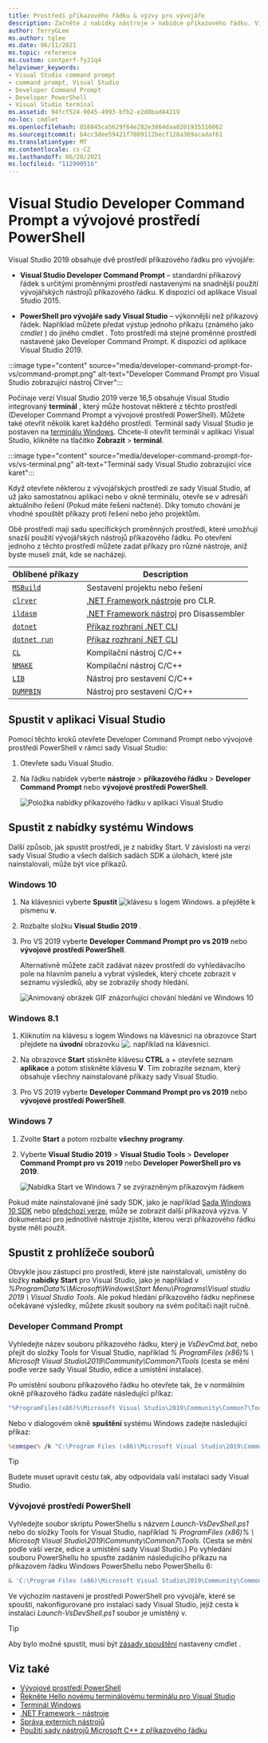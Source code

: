 ```yaml
---
title: Prostředí příkazového řádku & výzvy pro vývojáře
description: Začněte z nabídky nástroje > nabídce příkazového řádku. Visual Studio Developer Command Prompt, vývojové prostředí PowerShell a terminál vám umožní snadněji používat nástroje .NET a C++.
author: TerryGLee
ms.author: tglee
ms.date: 06/11/2021
ms.topic: reference
ms.custom: contperf-fy21q4
helpviewer_keywords:
- Visual Studio command prompt
- command prompt, Visual Studio
- Developer Command Prompt
- Developer PowerShell
- Visual Studio terminal
ms.assetid: 94fcf524-9045-4993-bfb2-e2d8bad44219
no-loc: cmdlet
ms.openlocfilehash: 858845ca5629f64e282e3864daa0201935316062
ms.sourcegitcommit: b4cc3dee59421f7089112becf128a369acadaf61
ms.translationtype: MT
ms.contentlocale: cs-CZ
ms.lasthandoff: 06/28/2021
ms.locfileid: "112990516"
---
```

# <a name="visual-studio-developer-command-prompt-and-developer-powershell"></a>Visual Studio Developer Command Prompt a vývojové prostředí PowerShell

Visual Studio 2019 obsahuje dvě prostředí příkazového řádku pro vývojáře:

- **Visual Studio Developer Command Prompt** – standardní příkazový řádek s určitými proměnnými prostředí nastavenými na snadnější použití vývojářských nástrojů příkazového řádku. K dispozici od aplikace Visual Studio 2015.

- **PowerShell pro vývojáře sady Visual Studio** – výkonnější než příkazový řádek. Například můžete předat výstup jednoho příkazu (známého jako *cmdlet* ) do jiného cmdlet . Toto prostředí má stejné proměnné prostředí nastavené jako Developer Command Prompt. K dispozici od aplikace Visual Studio 2019.


:::image type="content" source="media/developer-command-prompt-for-vs/command-prompt.png" alt-text="Developer Command Prompt pro Visual Studio zobrazující nástroj Clrver":::

Počínaje verzí Visual Studio 2019 verze 16,5 obsahuje Visual Studio integrovaný **terminál** , který může hostovat některé z těchto prostředí (Developer Command Prompt a vývojové prostředí PowerShell). Můžete také otevřít několik karet každého prostředí. Terminál sady Visual Studio je postaven na [terminálu Windows](/windows/terminal/). Chcete-li otevřít terminál v aplikaci Visual Studio, klikněte na tlačítko **Zobrazit**  >  **terminál**.

:::image type="content" source="media/developer-command-prompt-for-vs/vs-terminal.png" alt-text="Terminál sady Visual Studio zobrazující více karet":::

Když otevřete některou z vývojářských prostředí ze sady Visual Studio, ať už jako samostatnou aplikaci nebo v okně terminálu, otevře se v adresáři aktuálního řešení (Pokud máte řešení načtené). Díky tomuto chování je vhodné spouštět příkazy proti řešení nebo jeho projektům.

Obě prostředí mají sadu specifických proměnných prostředí, které umožňují snazší použití vývojářských nástrojů příkazového řádku. Po otevření jednoho z těchto prostředí můžete zadat příkazy pro různé nástroje, aniž byste museli znát, kde se nacházejí. 

|Oblíbené příkazy|Description|
|--|--|
|[`MSBuild`](../../msbuild/msbuild-command-line-reference.md)|Sestavení projektu nebo řešení|
|[`clrver`](/dotnet/framework/tools/clrver-exe-clr-version-tool)| [.NET Framework nástroje](/dotnet/framework/tools/index) pro CLR.|
|[`ildasm`](/dotnet/framework/tools/ildasm-exe-il-disassembler)|[.NET Framework nástroj](/dotnet/framework/tools/index) pro Disassembler|
|[`dotnet`](/dotnet/core/tools/dotnet)|[Příkaz rozhraní .NET CLI](/dotnet/core/tools/index)|
|[`dotnet run`](/dotnet/core/tools/dotnet-run)|[Příkaz rozhraní .NET CLI](/dotnet/core/tools/index)|
|[`CL`](/cpp/build/reference/compiler-command-line-syntax)|Kompilační nástroj C/C++|
|[`NMAKE`](/cpp/build/reference/running-nmake)|Kompilační nástroj C/C++|
|[`LIB`](/cpp/build/reference/lib-reference)| Nástroj pro sestavení C/C++|
|[`DUMPBIN`](/cpp/build/reference/dumpbin-reference)| Nástroj pro sestavení C/C++|


## <a name="start-in-visual-studio"></a>Spustit v aplikaci Visual Studio

Pomocí těchto kroků otevřete Developer Command Prompt nebo vývojové prostředí PowerShell v rámci sady Visual Studio:

1. Otevřete sadu Visual Studio.

1. Na řádku nabídek vyberte **nástroje**  >  **příkazového řádku**  >  **Developer Command Prompt** nebo **vývojové prostředí PowerShell**.

   ![Položka nabídky příkazového řádku v aplikaci Visual Studio](./media/developer-command-prompt-for-vs/vs-menu.png)

## <a name="start-from-windows-menu"></a>Spustit z nabídky systému Windows

Další způsob, jak spustit prostředí, je z nabídky Start. V závislosti na verzi sady Visual Studio a všech dalších sadách SDK a úlohách, které jste nainstalovali, může být více příkazů. 

### <a name="windows-10"></a>Windows 10

1. Na klávesnici vyberte **Spustit** ![ klávesu s logem Windows.](./media/developer-command-prompt-for-vs/windows-logo-key-graphic.png) a přejděte k písmenu **v**.

1. Rozbalte složku **Visual Studio 2019** .

1. Pro VS 2019 vyberte **Developer Command Prompt pro vs 2019** nebo **vývojové prostředí PowerShell**.

   Alternativně můžete začít zadávat název prostředí do vyhledávacího pole na hlavním panelu a vybrat výsledek, který chcete zobrazit v seznamu výsledků, aby se zobrazily shody hledání.

   ![Animovaný obrázek GIF znázorňující chování hledání ve Windows 10](./media/developer-command-prompt-for-vs/windows-10-search.gif)

### <a name="windows-81"></a>Windows 8.1

1. Kliknutím na klávesu s logem Windows na klávesnici na obrazovce Start přejdete na **úvodní** obrazovku ![ .](./media/developer-command-prompt-for-vs/windows-logo-key-graphic.png) například na klávesnici.

1. Na obrazovce **Start** stiskněte klávesu **CTRL** a +  otevřete seznam **aplikace** a potom stiskněte klávesu **V**. Tím zobrazíte seznam, který obsahuje všechny nainstalované příkazy sady Visual Studio.

1. Pro VS 2019 vyberte **Developer Command Prompt pro vs 2019** nebo **vývojové prostředí PowerShell**.

### <a name="windows-7"></a>Windows 7

1. Zvolte **Start** a potom rozbalte **všechny programy**.

1. Vyberte **Visual Studio 2019**  >  **Visual Studio Tools**  >  **Developer Command Prompt pro vs 2019** nebo **Developer PowerShell pro vs 2019**.

   ![Nabídka Start ve Windows 7 se zvýrazněným příkazovým řádkem](./media/developer-command-prompt-for-vs/windows-7-menu.png)

Pokud máte nainstalované jiné sady SDK, jako je například [Sada Windows 10 SDK](https://developer.microsoft.com/windows/downloads/windows-10-sdk) nebo [předchozí verze](https://developer.microsoft.com/windows/downloads/sdk-archive), může se zobrazit další příkazová výzva. V dokumentaci pro jednotlivé nástroje zjistíte, kterou verzi příkazového řádku byste měli použít.

## <a name="start-from-file-browser"></a>Spustit z prohlížeče souborů 

Obvykle jsou zástupci pro prostředí, které jste nainstalovali, umístěny do složky **nabídky Start** pro Visual Studio, jako je například v *%ProgramData%\Microsoft\Windows\Start Menu\Programs\Visual studiu 2019 \ Visual Studio Tools*. Ale pokud hledání příkazového řádku nepřinese očekávané výsledky, můžete zkusit soubory na svém počítači najít ručně.

### <a name="developer-command-prompt"></a>Developer Command Prompt

Vyhledejte název souboru příkazového řádku, který je *VsDevCmd.bat*, nebo přejít do složky Tools for Visual Studio, například *% ProgramFiles (x86)% \ Microsoft Visual Studio\2019\Community\Common7\Tools* (cesta se mění podle verze sady Visual Studio, edice a umístění instalace).

Po umístění souboru příkazového řádku ho otevřete tak, že v normálním okně příkazového řádku zadáte následující příkaz:

```cmd
"%ProgramFiles(x86)%\Microsoft Visual Studio\2019\Community\Common7\Tools\VsDevCmd.bat"
```

Nebo v dialogovém okně **spuštění** systému Windows zadejte následující příkaz:

```cmd
%comspec% /k "C:\Program Files (x86)\Microsoft Visual Studio\2019\Community\Common7\Tools\VsDevCmd.bat"
```

> [!TIP]
> Budete muset upravit cestu tak, aby odpovídala vaší instalaci sady Visual Studio.

### <a name="developer-powershell"></a>Vývojové prostředí PowerShell

Vyhledejte soubor skriptu PowerShellu s názvem *Launch-VsDevShell.ps1* nebo do složky Tools for Visual Studio, například *% ProgramFiles (x86)% \ Microsoft Visual Studio\2019\Community\Common7\Tools*. (Cesta se mění podle vaší verze, edice a umístění sady Visual Studio.) Po vyhledání souboru PowerShellu ho spusťte zadáním následujícího příkazu na příkazovém řádku Windows PowerShellu nebo PowerShellu 6:

```powershell
& 'C:\Program Files (x86)\Microsoft Visual Studio\2019\Community\Common7\Tools\Launch-VsDevShell.ps1'
```

Ve výchozím nastavení je prostředí PowerShell pro vývojáře, které se spouští, nakonfigurované pro instalaci sady Visual Studio, jejíž cesta k instalaci *Launch-VsDevShell.ps1* soubor je umístěný v.

> [!TIP]
> Aby bylo možné spustit, musí být [zásady spouštění](/powershell/module/microsoft.powershell.core/about/about_execution_policies) nastaveny cmdlet .

## <a name="see-also"></a>Viz také

- [Vývojové prostředí PowerShell](https://devblogs.microsoft.com/visualstudio/the-powershell-you-know-and-love-now-with-a-side-of-visual-studio/)
- [Řekněte Hello novému terminálovému terminálu pro Visual Studio](https://devblogs.microsoft.com/visualstudio/say-hello-to-the-new-visual-studio-terminal/)
- [Terminál Windows](/windows/terminal/)
- [.NET Framework – nástroje](/dotnet/framework/tools/index)
- [Správa externích nástrojů](../managing-external-tools.md)
- [Použití sady nástrojů Microsoft C++ z příkazového řádku](/cpp/build/building-on-the-command-line)
